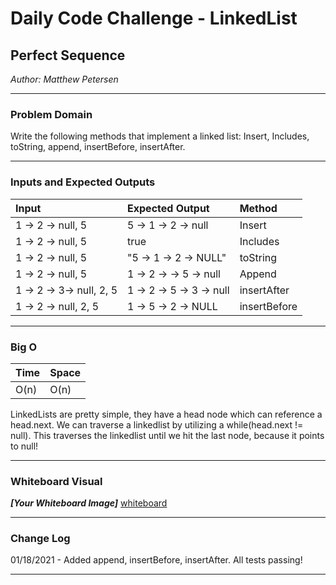 # Daily Code Challenge - LinkedList

## Perfect Sequence
*Author: Matthew Petersen*

---

### Problem Domain

Write the following methods that implement a linked list: Insert, Includes, toString, append, insertBefore, insertAfter.

---

### Inputs and Expected Outputs

| Input | Expected Output | Method | 
| :----------- | :----------- |:----------- |
| 1 -> 2 -> null, 5 | 5 -> 1 -> 2 -> null | Insert |
| 1 -> 2 -> null, 5 | true | Includes |
| 1 -> 2 -> null, 5 | "5 -> 1 -> 2 -> NULL" | toString |
| 1 -> 2 -> null, 5 | 1 -> 2 -> -> 5 -> null | Append |
| 1 -> 2 -> 3-> null, 2, 5 | 1 -> 2 -> 5 -> 3 -> null | insertAfter |
| 1 -> 2 -> null, 2, 5 | 1 -> 5 -> 2 -> NULL | insertBefore |
---

### Big O


| Time | Space |
| :----------- | :----------- |
| O(n) | O(n) |

LinkedLists are pretty simple, they have a head node which can reference a head.next. We can traverse a linkedlist by utilizing a while(head.next != null). This traverses the linkedlist until we hit the last node, because it points to null!

---


### Whiteboard Visual
***[Your Whiteboard Image]***
[whiteboard](images/CC6.PNG)


---

### Change Log
01/18/2021 - Added append, insertBefore, insertAfter. All tests passing!

---
